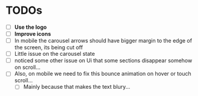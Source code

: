 # TODOs

- [ ] **Use the logo**
- [ ] **Improve icons**
- [ ] In mobile the carousel arrows should have bigger margin to the edge of the screen, its being cut off
- [ ] Little issue on the carousel state
- [ ] noticed some other issue on Ui that some sections disappear somehow on scroll...
- [ ] Also, on mobile we need to fix this bounce animation on hover or touch scroll...
  - [ ] Mainly because that makes the text blury...
